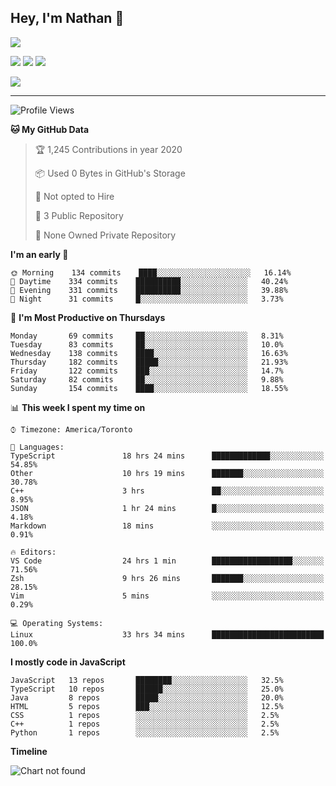 ## Hey, I'm Nathan 👋

![](https://visitor-badge.laobi.icu/badge?page_id=nathan13888.visiter.badge)

[![](https://img.shields.io/badge/OS-Ubuntu-blue?style=flat-square&logo=ubuntu&logoColor=white)](https://en.wikipedia.org/wiki/Linux)
[![](https://img.shields.io/badge/Editor-VSCodeInsiders-blue?style=flat-square&logo=visual-studio-code&logoColor=white)](https://code.visualstudio.com/)
[![](https://img.shields.io/badge/Editor-Neovim-blue?style=flat-square&logo=vim&logoColor=white)](https://github.com/neovim/neovim)

![](https://github-readme-stats.vercel.app/api?username=Nathan13888&show_icons=true&theme=dracula&hide=stars&count_private=true)

---

<!--START_SECTION:waka-->
![Profile Views](http://img.shields.io/badge/Profile%20Views-23-blue)

**🐱 My GitHub Data** 

> 🏆 1,245 Contributions in year 2020
 > 
> 📦 Used 0 Bytes in GitHub's Storage 
 > 
> 🚫 Not opted to Hire
 > 
> 📜 3 Public Repository 
 > 
> 🔑 None Owned Private Repository 

**I'm an early 🐤** 

```text
🌞 Morning    134 commits    ████░░░░░░░░░░░░░░░░░░░░░   16.14% 
🌆 Daytime    334 commits    ██████████░░░░░░░░░░░░░░░   40.24% 
🌃 Evening    331 commits    ██████████░░░░░░░░░░░░░░░   39.88% 
🌙 Night      31 commits     █░░░░░░░░░░░░░░░░░░░░░░░░   3.73%

```
📅 **I'm Most Productive on Thursdays** 

```text
Monday       69 commits     ██░░░░░░░░░░░░░░░░░░░░░░░   8.31% 
Tuesday      83 commits     ██░░░░░░░░░░░░░░░░░░░░░░░   10.0% 
Wednesday    138 commits    ████░░░░░░░░░░░░░░░░░░░░░   16.63% 
Thursday     182 commits    █████░░░░░░░░░░░░░░░░░░░░   21.93% 
Friday       122 commits    ███░░░░░░░░░░░░░░░░░░░░░░   14.7% 
Saturday     82 commits     ██░░░░░░░░░░░░░░░░░░░░░░░   9.88% 
Sunday       154 commits    ████░░░░░░░░░░░░░░░░░░░░░   18.55%

```


📊 **This week I spent my time on** 

```text
⌚︎ Timezone: America/Toronto

💬 Languages: 
TypeScript               18 hrs 24 mins      █████████████░░░░░░░░░░░░   54.85% 
Other                    10 hrs 19 mins      ███████░░░░░░░░░░░░░░░░░░   30.78% 
C++                      3 hrs               ██░░░░░░░░░░░░░░░░░░░░░░░   8.95% 
JSON                     1 hr 24 mins        █░░░░░░░░░░░░░░░░░░░░░░░░   4.18% 
Markdown                 18 mins             ░░░░░░░░░░░░░░░░░░░░░░░░░   0.91%

🔥 Editors: 
VS Code                  24 hrs 1 min        ██████████████████░░░░░░░   71.56% 
Zsh                      9 hrs 26 mins       ███████░░░░░░░░░░░░░░░░░░   28.15% 
Vim                      5 mins              ░░░░░░░░░░░░░░░░░░░░░░░░░   0.29%

💻 Operating Systems: 
Linux                    33 hrs 34 mins      █████████████████████████   100.0%

```

**I mostly code in JavaScript** 

```text
JavaScript   13 repos       ████████░░░░░░░░░░░░░░░░░   32.5% 
TypeScript   10 repos       ██████░░░░░░░░░░░░░░░░░░░   25.0% 
Java         8 repos        █████░░░░░░░░░░░░░░░░░░░░   20.0% 
HTML         5 repos        ███░░░░░░░░░░░░░░░░░░░░░░   12.5% 
CSS          1 repos        ░░░░░░░░░░░░░░░░░░░░░░░░░   2.5% 
C++          1 repos        ░░░░░░░░░░░░░░░░░░░░░░░░░   2.5% 
Python       1 repos        ░░░░░░░░░░░░░░░░░░░░░░░░░   2.5%

```


**Timeline**

![Chart not found](https://github.com/Nathan13888/Nathan13888/blob/master/charts/bar_graph.png) 


<!--END_SECTION:waka-->
